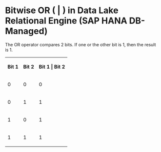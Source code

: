 <!-- loio8857e381bb9040888ec56b50c3fb48af -->

# Bitwise OR \( | \) in Data Lake Relational Engine \(SAP HANA DB-Managed\)

The OR operator compares 2 bits. If one or the other bit is 1, then the result is 1.




<table>
<tr>
<th valign="top" rowspan="1">

Bit 1



</th>
<th valign="top" rowspan="1">

Bit 2



</th>
<th valign="top" rowspan="1">

Bit 1 | Bit 2



</th>
</tr>
<tr>
<td valign="top" rowspan="1">

0



</td>
<td valign="top" rowspan="1">

0



</td>
<td valign="top" rowspan="1">

0



</td>
</tr>
<tr>
<td valign="top" rowspan="1">

0



</td>
<td valign="top" rowspan="1">

1



</td>
<td valign="top" rowspan="1">

1



</td>
</tr>
<tr>
<td valign="top" rowspan="1">

1



</td>
<td valign="top" rowspan="1">

0



</td>
<td valign="top" rowspan="1">

1



</td>
</tr>
<tr>
<td valign="top" rowspan="1">

1



</td>
<td valign="top" rowspan="1">

1



</td>
<td valign="top" rowspan="1">

1



</td>
</tr>
</table>

